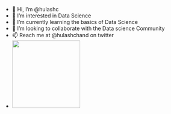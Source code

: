 - 👋 Hi, I’m @hulashc
- 👀 I’m interested in Data Science
- 🌱 I’m currently learning the basics of Data Science
- 💞️ I’m looking to collaborate with the Data science Community
- 📫 Reach me at @hulashchand on twitter
- <img height="180em" src="https://github-readme-stats.vercel.app/api?username=Hulashc&show_icons=true&hide_border=true&&count_private=true&include_all_commits=true" />

<!---
hulashc/hulashc is a ✨ special ✨ repository because its `README.md` (this file) appears on your GitHub profile.
You can click the Preview link to take a look at your changes.
--->
